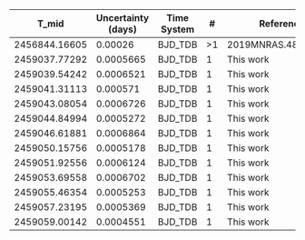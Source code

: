 |T_mid        |Uncertainty (days)|Time System|#  |Reference                             |
|-------------|------------------|-----------|---|--------------------------------------|
|2456844.16605|0.00026           |BJD_TDB    |>1 |2019MNRAS.482.1379H                   |
|2459037.77292|0.0005665         |BJD_TDB    |1  |This work                             |
|2459039.54242|0.0006521         |BJD_TDB    |1  |This work                             |
|2459041.31113|0.000571          |BJD_TDB    |1  |This work                             |
|2459043.08054|0.0006726         |BJD_TDB    |1  |This work                             |
|2459044.84994|0.0005272         |BJD_TDB    |1  |This work                             |
|2459046.61881|0.0006864         |BJD_TDB    |1  |This work                             |
|2459050.15756|0.0005178         |BJD_TDB    |1  |This work                             |
|2459051.92556|0.0006124         |BJD_TDB    |1  |This work                             |
|2459053.69558|0.0006702         |BJD_TDB    |1  |This work                             |
|2459055.46354|0.0005253         |BJD_TDB    |1  |This work                             |
|2459057.23195|0.0005369         |BJD_TDB    |1  |This work                             |
|2459059.00142|0.0004551         |BJD_TDB    |1  |This work                             |
